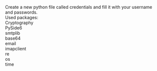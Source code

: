 Create a new python file called credentials and fill it with your username and passwords.  
Used packages:  
Cryptography  
PySide6  
smtplib  
base64  
email  
imapclient  
re  
os  
time  
